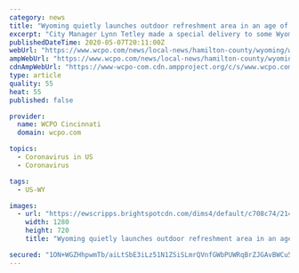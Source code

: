 ```yaml
---
category: news
title: "Wyoming quietly launches outdoor refreshment area in an age of social distancing"
excerpt: "City Manager Lynn Tetley made a special delivery to some Wyoming businesses on Thursday. Tetley dropped off four hundred DORA cups — cups that patrons can use to drink alcoholic beverages outside while walking between different restaurants in a zone known as a Designated Outdoor Refreshment Area — to eateries such as Station Family + Barbecue,"
publishedDateTime: 2020-05-07T20:11:00Z
webUrl: "https://www.wcpo.com/news/local-news/hamilton-county/wyoming/wyoming-quietly-launches-outdoor-refreshment-area-in-an-age-of-social-distancing"
ampWebUrl: "https://www.wcpo.com/news/local-news/hamilton-county/wyoming/wyoming-quietly-launches-outdoor-refreshment-area-in-an-age-of-social-distancing?_amp=true"
cdnAmpWebUrl: "https://www-wcpo-com.cdn.ampproject.org/c/s/www.wcpo.com/news/local-news/hamilton-county/wyoming/wyoming-quietly-launches-outdoor-refreshment-area-in-an-age-of-social-distancing?_amp=true"
type: article
quality: 55
heat: 55
published: false

provider:
  name: WCPO Cincinnati
  domain: wcpo.com

topics:
  - Coronavirus in US
  - Coronavirus

tags:
  - US-WY

images:
  - url: "https://ewscripps.brightspotcdn.com/dims4/default/c708c74/2147483647/strip/true/crop/640x360+0+60/resize/1280x720!/quality/90/?url=https%3A%2F%2Fmediaassets.wcpo.com%2Fphoto%2F2018%2F12%2F07%2FWCPO_STATIONBBQ_BAR_1544201218425_105293856_ver1.0_640_480.jpg"
    width: 1280
    height: 720
    title: "Wyoming quietly launches outdoor refreshment area in an age of social distancing"

secured: "1ON+WGZHhpwmTb/aiLtSbE3iLz51N1ZSiSLmrQVnfGWbPUWRqBrZJGAvBWCu5sq/n7+p1aa5kUkm8rVDMAhB8VUn2P8X03oN3JcJgnr77yECgpZfePoqqKfxaHFrU47YZOKlNp7rLNmpf/Pqr38FllYeWP9IMKWW6GzTdzI5fB+m0l0kabuil1RNlkZrpD/t3eeW53CcAnGvHlq1KGZSr3EyIbf3drCt/2EUwJ1QCy6Nf4A2BoT001O6VrvlQkrmhtYgasTECAHNPz2/KLZ4Zkkz99QrNZ9Xey/1clhT8Dw6nWkQZ2fYJnvDgoKCAl7J;kICx2c1rH5GmsWAay+pJYA=="
---
```


